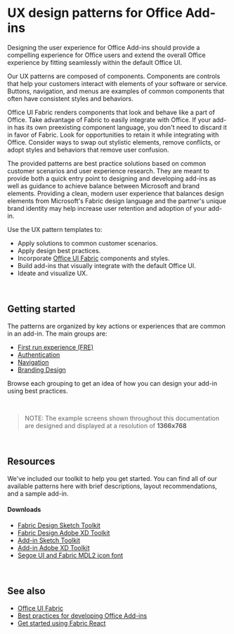# UX design patterns for Office Add-ins

Designing the user experience for Office Add-ins should provide a compelling experience for Office users and extend the overall Office experience by fitting seamlessly within the default Office UI.  

Our UX patterns are composed of components. Components are controls that help your customers interact with elements of your software or service. Buttons, navigation, and menus are examples of common components that often have consistent styles and behaviors.

Office UI Fabric renders components that look and behave like a part of Office. Take advantage of Fabric to easily integrate with Office. If your add-in has its own preexisting component language, you don't need to discard it in favor of Fabric. Look for opportunities to retain it while integrating with Office. Consider ways to swap out stylistic elements, remove conflicts, or adopt styles and behaviors that remove user confusion.

The provided patterns are best practice solutions based on common customer scenarios and user experience research. They are meant to provide both a quick entry point to designing and developing add-ins as well as guidance to achieve balance between Microsoft and brand elements. Providing a clean, modern user experience that balances design elements from Microsoft's Fabric design language and the partner's unique brand identity may help increase user retention and adoption of your add-in.

Use the UX pattern templates to:

* Apply solutions to common customer scenarios.
* Apply design best practices.
* Incorporate [Office UI Fabric](https://developer.microsoft.com/en-us/fabric#/get-started) components and styles.
* Build add-ins that visually integrate with the default Office UI.
* Ideate and visualize UX.

<br/>

## Getting started

The patterns are organized by key actions or experiences that are common in an add-in. The main groups are:

* [First run experience (FRE)](../design/first-run-experience-patterns.md)
* [Authentication](../design/authentication-patterns.md)
* [Navigation](../design/navigation-patterns.md)
* [Branding Design](../design/branding-patterns.md)

Browse each grouping to get an idea of how you can design your add-in using best practices.

<br/>

>NOTE: The example screens shown throughout this documentation are designed and displayed at a resolution of **1366x768**

<br/>

## Resources

We've included our toolkit to help you get started. You can find all of our available patterns here with brief descriptions, layout recommendations, and a sample add-in.

#### Downloads

* [Fabric Design Sketch Toolkit](https://aka.ms/fabric-sketch-toolkit)
* [Fabric Design Adobe XD Toolkit](https://aka.ms/fabric-toolkit)
* [Add-in Sketch Toolkit](https://aka.ms/addins_sketch_toolkit)
* [Add-in Adobe XD Toolkit](https://aka.ms/addins_toolkit)
* [Segoe UI and Fabric MDL2 icon font](https://static2.sharepointonline.com/files/fabric/fabric-website/files/segoeui_fabricmdl2_icon_fonts.zip)

<br/>

## See also
* [Office UI Fabric](https://developer.microsoft.com/en-us/fabric)
* [Best practices for developing Office Add-ins](https://docs.microsoft.com/en-us/office/dev/add-ins/concepts/add-in-development-best-practices)
* [Get started using Fabric React](https://docs.microsoft.com/en-us/office/dev/add-ins/design/using-office-ui-fabric-react)
